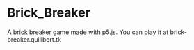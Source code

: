 # Brick_Breaker

A brick breaker game made with p5.js. You can play it at brick-breaker.quillbert.tk
